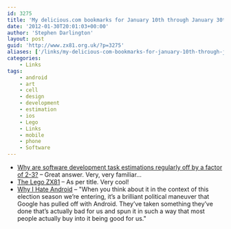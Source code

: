 ```yaml
---
id: 3275
title: 'My delicious.com bookmarks for January 10th through January 30th'
date: '2012-01-30T20:01:03+00:00'
author: 'Stephen Darlington'
layout: post
guid: 'http://www.zx81.org.uk/?p=3275'
aliases: ['/links/my-delicious-com-bookmarks-for-january-10th-through-january-30th.html']
categories:
    - Links
tags:
    - android
    - art
    - cell
    - design
    - development
    - estimation
    - ios
    - Lego
    - Links
    - mobile
    - phone
    - Software
---
```


- [Why are software development task estimations regularly off by a factor of 2-3?](http://www.quora.com/Engineering-Management/Why-are-software-development-task-estimations-regularly-off-by-a-factor-of-2-3/answer/Michael-Wolfe) – Great answer. Very, very familiar…
- [The Lego ZX81](http://hairydalek.posterous.com/the-lego-zx81-finished) – As per title. Very cool!
- [Why I Hate Android](http://parislemon.com/post/15604811641/why-i-hate-android) – "When you think about it in the context of this election season we’re entering, it’s a brilliant political maneuver that Google has pulled off with Android. They’ve taken something they’ve done that’s actually bad for us and spun it in such a way that most people actually buy into it being good for us."